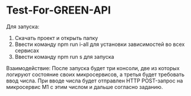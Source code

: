 # Test-For-GREEN-API
Для запуска:
1) Скачать проект и открыть папку
2) Ввести команду npm run i-all для установки зависимостей во всех сервисах
3) Ввести команду npm run s для запуска

Взаимодействие:
После запуска будет три консоли, две из которых логируют состояние своих микросервисов, а третья будет требовать ввод числа.
При вводе числа будет отправлен HTTP POST-запрос на микросервис M1 с этим числом и дальше согласно заданию.
